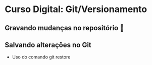 # Curso Digital: Git/Versionamento

## Gravando mudanças no repositório 📂

## Salvando alterações no Git

* Uso do comando git restore